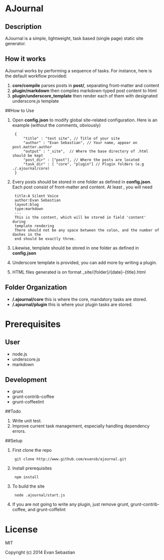 # AJournal

## Description
AJournal is a simple, lightweight, task based (single page) static site generator.

## How it works
AJournal works by performing a sequence of tasks. For instance, here is the
default workflow provided: 

1. **core/compile** parses posts in **post/**, separating front-matter and
content 
2. **plugin/markdown** then compiles markdown-typed post content to html
3. **plugin/underscore_template** then render each of them with designated underscore.js template

##How to Use

1. Open **config.json** to modify global site-related configuration. Here is an example (without the comments, obviously)

		{
    		"title" : "test site", // Title of your site
    		"author" : "Evan Sebastian", // Your name, appear on post.matter.author
    		"output" : "_site",  // Where the base directory of .html should be kept
    		"post_dir" : ["post"], // Where the posts are located
    		"task_dir" : [ "core", "plugin"] // Plugin folders (e.g ./.ajournal/core)
		}
2. Every posts should be stored in one folder as defined in **config.json**.
Each post consist of front-matter and content. At least , you will need


		title:A Silent Voice
		author:Evan Sebastian
		layout:blog
    	type:markdown
		---
    	This is the content, which will be stored in field 'content' during
    	template rendering
    	There should not be any space between the colon, and the number of dashes in the
    	end should be exactly three.

3. Likewise, template should be stored in one folder as defined in
**config.json**
4. Underscore template is provided, you can add more by writing a plugin.
5. HTML files generated is on format _site/{folder}/{date}-{title}.html

## Folder Organization

* **/.ajournal/core** this is where the core, mandatory tasks are stored.
* **/.ajournal/plugin** this is where your plugin tasks are stored.

# Prerequisites
## User
- node.js
- underscore.js
- markdown

## Development
- grunt
- grunt-contrib-coffee
- grunt-coffeelint

##Todo
1. Write unit test.
2. Improve current task management, especially handling
dependency errors.

##Setup

1. First clone the repo

        git clone http://www.github.com/evansb/ajournal.git

2. Install prerequisites

        npm install

2. To build the site

        node .ajournal/start.js

3. If you are not going to write any plugin, just remove grunt,
grunt-contrib-coffee, and grunt-coffelint

# License
MIT

Copyright (c) 2014 Evan Sebastian

